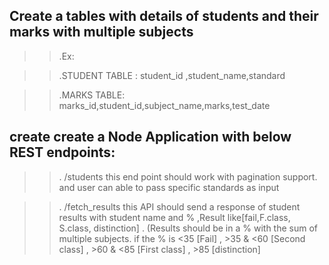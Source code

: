 ## Create a tables with details of students and their marks with multiple subjects

>>.Ex:

>>.STUDENT TABLE :
student_id ,student_name,standard

>>.MARKS TABLE:
marks_id,student_id,subject_name,marks,test_date

## create create a Node Application with below REST endpoints:

>>. /students this end point should work with pagination support. and user can able to pass specific
standards as input

>>. /fetch_results this API should send a response of student results with student name and % ,Result
like[fail,F.class, S.class, distinction] . (Results should be in a % with the sum of multiple subjects. if the %
is &lt;35 [Fail] , &gt;35 &amp; &lt;60 [Second class] , &gt;60 &amp; &lt;85 [First class] , &gt;85 [distinction]
